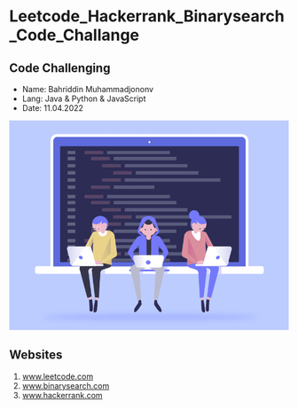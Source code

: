 # Leetcode_Hackerrank_Binarysearch_Code_Challange

## Code Challenging

* Name: Bahriddin Muhammadjononv
* Lang: Java & Python & JavaScript
* Date: 11.04.2022


<img src="./src/Bahriddin_Muhammadjonov_githhub.gif" alt="Code Chalange">


## Websites
1. www.leetcode.com
2. www.binarysearch.com
3. www.hackerrank.com
